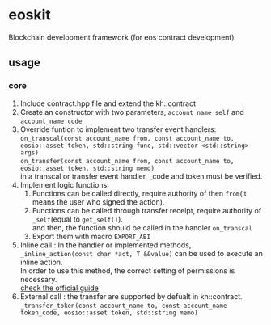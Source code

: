# eoskit

Blockchain development framework (for eos contract development)

## usage

### core

1. Include contract.hpp file and extend the kh::contract  
2. Create an constructor with two parameters, `account_name self` and `account_name code`  
3. Override funtion to implement two transfer event handlers:  
    `on_transcal(const account_name from, const account_name to, eosio::asset token, std::string func, std::vector <std::string> args)`  
    `on_transfer(const account_name from, const account_name to, eosio::asset token, std::string memo)`  
    in a transcal or transfer event handler, _code and token must be verified.  
4. Implement logic functions:  
    1. Functions can be called directly, require authority of then `from`(it means the user who signed the action).  
    2. Functions can be called through transfer receipt, require authority of `_self`(equal to `get_self()`).  
        and then, the function should be called in the handler `on_transcal`  
    3. Export them with macro `EXPORT_ABI`
5. Inline call : In the handler or implemented methods, `_inline_action(const char *act, T &&value)` can be used to execute an inline action.  
    In order to use this method, the correct setting of permissions is necessary.  
    [check the official guide](https://developers.eos.io/eosio-home/docs#section-step-1-adding-eosiocode-to-permissions)  
6. External call : the transfer are supported by defualt in kh::contract.  
    `_transfer_token(const account_name to, const account_name token_code, eosio::asset token, std::string memo)`  